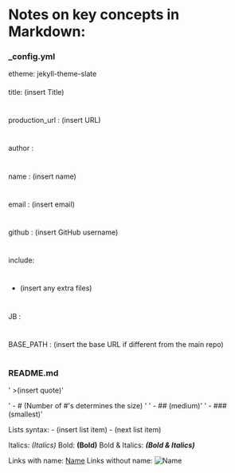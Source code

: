 # Notes on key concepts in Markdown:

### _config.yml

etheme: jekyll-theme-slate
####
title: (insert Title)
#
production_url : (insert URL)
#
author :
#
  name : (insert name)
  #
  email : (insert email)
  #
  github : (insert GitHub username)
#
include: 
#
  - (insert any extra files)
#
JB :
#
  BASE_PATH : (insert the base URL if different from the main repo)
#
### README.md

'  >(insert quote)'
 
' - # (Number of #'s determines the size) '
' - ## (medium)'
' - ### (smallest)'
 
Lists syntax:   - (insert list item)
                - (next list item)
                
Italics: *(Italics)*
Bold: **(Bold)**
Bold & Italics: ***(Bold & Italics)***

Links with name: [Name](directory/file)
Links without name: ![Name](directory/file)
